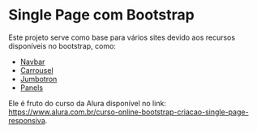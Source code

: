 # Single Page com Bootstrap

Este projeto serve como base para vários sites devido aos recursos disponíveis no bootstrap, como:

- [Navbar](https://getbootstrap.com/docs/3.3/components/#navbar)
- [Carrousel](https://getbootstrap.com/docs/3.3/javascript/#carousel)
- [Jumbotron](https://getbootstrap.com/docs/3.3/components/#jumbotron)
- [Panels](https://getbootstrap.com/docs/3.3/components/#panels)






Ele é fruto do curso da Alura disponível no link: 
<https://www.alura.com.br/curso-online-bootstrap-criacao-single-page-responsiva>.
